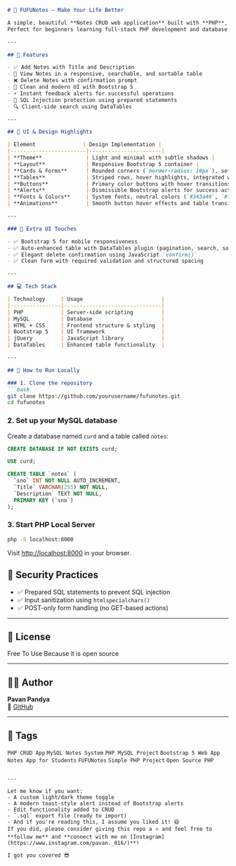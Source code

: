 ```markdown
# 📓 FUFUNotes – Make Your Life Better

A simple, beautiful **Notes CRUD web application** built with **PHP**, **MySQL**, **Bootstrap 5**, and **DataTables**.  
Perfect for beginners learning full-stack PHP development and database integration.

---

## 🌟 Features

- ✅ Add Notes with Title and Description  
- 📝 View Notes in a responsive, searchable, and sortable table  
- ❌ Delete Notes with confirmation prompt  
- 🎨 Clean and modern UI with Bootstrap 5  
- ⚡ Instant feedback alerts for successful operations  
- 🔐 SQL Injection protection using prepared statements  
- 🔍 Client-side search using DataTables  

---

## 🎨 UI & Design Highlights

| Element               | Design Implementation |
|------------------------|-----------------------|
| **Theme**              | Light and minimal with subtle shadows |
| **Layout**             | Responsive Bootstrap 5 container |
| **Cards & Forms**      | Rounded corners (`border-radius: 10px`), soft shadows for depth |
| **Tables**             | Striped rows, hover highlights, integrated with DataTables |
| **Buttons**            | Primary color buttons with hover transitions |
| **Alerts**             | Dismissible Bootstrap alerts for success actions |
| **Fonts & Colors**     | System fonts, neutral colors (`#343a40`, `#f8f9fa`) |
| **Animations**         | Smooth button hover effects and table transitions |

---

### 🔧 Extra UI Touches

- ✅ Bootstrap 5 for mobile responsiveness
- ✅ Auto-enhanced table with DataTables plugin (pagination, search, sort)
- ✅ Elegant delete confirmation using JavaScript `confirm()`
- ✅ Clean form with required validation and structured spacing

---

## 💻 Tech Stack

| Technology     | Usage                         |
|----------------|-------------------------------|
| PHP            | Server-side scripting         |
| MySQL          | Database                      |
| HTML + CSS     | Frontend structure & styling  |
| Bootstrap 5    | UI framework                  |
| jQuery         | JavaScript library            |
| DataTables     | Enhanced table functionality  |

---

## 🚀 How to Run Locally

### 1. Clone the repository
```bash
git clone https://github.com/yourusername/fufunotes.git
cd fufunotes
```

### 2. Set up your MySQL database

Create a database named `curd` and a table called `notes`:

```sql
CREATE DATABASE IF NOT EXISTS curd;

USE curd;

CREATE TABLE `notes` (
  `sno` INT NOT NULL AUTO_INCREMENT,
  `Title` VARCHAR(255) NOT NULL,
  `Description` TEXT NOT NULL,
  PRIMARY KEY (`sno`)
);
```

### 3. Start PHP Local Server
```bash
php -S localhost:8000
```
Visit [http://localhost:8000](http://localhost:8000) in your browser.


## 🔐 Security Practices

- ✅ Prepared SQL statements to prevent SQL injection
- ✅ Input sanitization using `htmlspecialchars()`  
- ✅ POST-only form handling (no GET-based actions)

---

## 📄 License

Free To Use Because it is open source 

---

## 👨‍💻 Author

**Pavan Pandya**  
🔗 [GitHub](https://github.com/yourusername)

---

## 📌 Tags

`PHP CRUD App` `MySQL Notes System` `PHP MySQL Project` `Bootstrap 5 Web App` `Notes App for Students` `FUFUNotes` `Simple PHP Project` `Open Source PHP`

```

---

Let me know if you want:
- A custom light/dark theme toggle
- A modern toast-style alert instead of Bootstrap alerts
- Edit functionality added to CRUD
- `.sql` export file (ready to import)
- And if you're reading this, I assume you liked it! 😄  
If you did, please consider giving this repo a ⭐ and feel free to **follow me** and **connect with me on [Instagram](https://www.instagram.com/pavan._016/)**!

I got you covered 😎
